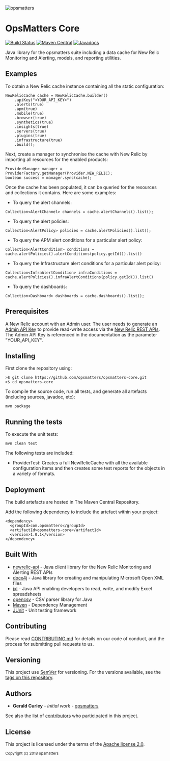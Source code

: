 ![opsmatters](https://i.imgur.com/VoLABc1.png)

# OpsMatters Core
[![Build Status](https://travis-ci.org/opsmatters/opsmatters-core.svg?branch=master)](https://travis-ci.org/opsmatters/opsmatters-core)
[![Maven Central](https://maven-badges.herokuapp.com/maven-central/com.opsmatters/opsmatters-core/badge.svg?style=blue)](https://maven-badges.herokuapp.com/maven-central/com.opsmatters/opsmatters-core)
[![Javadocs](http://javadoc.io/badge/com.opsmatters/opsmatters-core.svg)](http://javadoc.io/doc/com.opsmatters/opsmatters-core)

Java library for the opsmatters suite including a data cache for New Relic Monitoring and Alerting, models, and reporting utilities.

## Examples

To obtain a New Relic cache instance containing all the static configuration:
```
NewRelicCache cache = NewRelicCache.builder()
    .apiKey("<YOUR_API_KEY>")
    .alerts(true)
    .apm(true)
    .mobile(true)
    .browser(true)
    .synthetics(true)
    .insights(true)
    .servers(true)
    .plugins(true)
    .infrastructure(true)
    .build();
```
Next, create a manager to synchronise the cache with New Relic by importing all resources for the enabled products:
```
ProviderManager manager = ProviderFactory.getManager(Provider.NEW_RELIC);
boolean success = manager.sync(cache);
```
Once the cache has been populated, it can be queried for the resources and collections it contains. Here are some examples:

* To query the alert channels:
```
Collection<AlertChannel> channels = cache.alertChannels().list();
```
* To query the alert policies:
```
Collection<AlertPolicy> policies = cache.alertPolicies().list();
```
* To query the APM alert conditions for a particular alert policy:
```
Collection<AlertCondition> conditions = cache.alertPolicies().alertConditions(policy.getId()).list()
```
* To query the Infrastructure alert conditions for a particular alert policy:
```
Collection<InfraAlertCondition> infraConditions = cache.alertPolicies().infraAlertConditions(policy.getId()).list()
```
* To query the dashboards:
```
Collection<Dashboard> dashboards = cache.dashboards().list();
```

## Prerequisites

A New Relic account with an Admin user.
The user needs to generate an [Admin API Key](https://docs.newrelic.com/docs/apis/rest-api-v2/getting-started/api-keys) 
to provide read-write access via the [New Relic REST APIs](https://api.newrelic.com).
The Admin API Key is referenced in the documentation as the parameter "YOUR_API_KEY".

## Installing

First clone the repository using:
```
>$ git clone https://github.com/opsmatters/opsmatters-core.git
>$ cd opsmatters-core
```

To compile the source code, run all tests, and generate all artefacts (including sources, javadoc, etc):
```
mvn package 
```

## Running the tests

To execute the unit tests:
```
mvn clean test 
```

The following tests are included:

* ProviderTest: Creates a full NewRelicCache with all the available configuration items and then creates some test reports for the objects in a variety of formats.

## Deployment

The build artefacts are hosted in The Maven Central Repository. 

Add the following dependency to include the artefact within your project:
```
<dependency>
  <groupId>com.opsmatters</groupId>
  <artifactId>opsmatters-core</artifactId>
  <version>1.0.1</version>
</dependency>
```

## Built With

* [newrelic-api](https://github.com/opsmatters/newrelic-api) - Java client library for the New Relic Monitoring and Alerting REST APIs
* [docx4j](https://www.docx4java.org/trac/docx4j) - Java library for creating and manipulating Microsoft Open XML files
* [jxl](http://jexcelapi.sourceforge.net/) - Java API enabling developers to read, write, and modify Excel spreadsheets
* [opencsv](http://opencsv.sourceforge.net/) - CSV parser library for Java
* [Maven](https://maven.apache.org/) - Dependency Management
* [JUnit](http://junit.org/) - Unit testing framework

## Contributing

Please read [CONTRIBUTING.md](https://www.contributor-covenant.org/version/1/4/code-of-conduct.html) for details on our code of conduct, and the process for submitting pull requests to us.

## Versioning

This project use [SemVer](http://semver.org/) for versioning. For the versions available, see the [tags on this repository](https://github.com/opsmatters/opsmatters-core/tags). 

## Authors

* **Gerald Curley** - *Initial work* - [opsmatters](https://github.com/opsmatters)

See also the list of [contributors](https://github.com/opsmatters/opsmatters-core/contributors) who participated in this project.

## License

This project is licensed under the terms of the [Apache license 2.0](https://www.apache.org/licenses/LICENSE-2.0.html).

<sub>Copyright (c) 2018 opsmatters</sub>